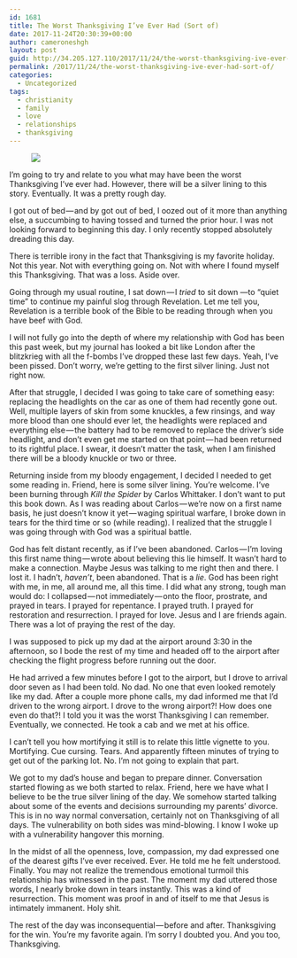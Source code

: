 ```yaml
---
id: 1681
title: The Worst Thanksgiving I’ve Ever Had (Sort of)
date: 2017-11-24T20:30:39+00:00
author: cameroneshgh
layout: post
guid: http://34.205.127.110/2017/11/24/the-worst-thanksgiving-ive-ever-had-sort-of/
permalink: /2017/11/24/the-worst-thanksgiving-ive-ever-had-sort-of/
categories:
  - Uncategorized
tags:
  - christianity
  - family
  - love
  - relationships
  - thanksgiving
---
```

<figure> 

<img src="https://waywardjourneyer.files.wordpress.com/2017/11/1312d-1h1dcjnw1zuuvoiy6b87bfq.jpeg?w=525" data-recalc-dims="1" />
  
</figure> 

I’m going to try and relate to you what may have been the worst Thanksgiving I’ve ever had. However, there will be a silver lining to this story. Eventually. It was a pretty rough day.

I got out of bed — and by got out of bed, I oozed out of it more than anything else, a succumbing to having tossed and turned the prior hour. I was not looking forward to beginning this day. I only recently stopped absolutely dreading this day.

There is terrible irony in the fact that Thanksgiving is my favorite holiday. Not this year. Not with everything going on. Not with where I found myself this Thanksgiving. That was a loss. Aside over.

Going through my usual routine, I sat down — I _tried_ to sit down —to “quiet time” to continue my painful slog through Revelation. Let me tell you, Revelation is a terrible book of the Bible to be reading through when you have beef with God.

I will not fully go into the depth of where my relationship with God has been this past week, but my journal has looked a bit like London after the blitzkrieg with all the f-bombs I’ve dropped these last few days. Yeah, I’ve been pissed. Don’t worry, we’re getting to the first silver lining. Just not right now.

After that struggle, I decided I was going to take care of something easy: replacing the headlights on the car as one of them had recently gone out. Well, multiple layers of skin from some knuckles, a few rinsings, and way more blood than one should ever let, the headlights were replaced and everything else — the battery had to be removed to replace the driver’s side headlight, and don’t even get me started on that point — had been returned to its rightful place. I swear, it doesn’t matter the task, when I am finished there will be a bloody knuckle or two or three.

Returning inside from my bloody engagement, I decided I needed to get some reading in. Friend, here is some silver lining. You’re welcome. I’ve been burning through _Kill the Spider_ by Carlos Whittaker. I don’t want to put this book down. As I was reading about Carlos — we’re now on a first name basis, he just doesn’t know it yet — waging spiritual warfare, I broke down in tears for the third time or so (while reading). I realized that the struggle I was going through with God was a spiritual battle.

God has felt distant recently, as if I’ve been abandoned. Carlos — I’m loving this first name thing — wrote about believing this lie himself. It wasn’t hard to make a connection. Maybe Jesus was talking to me right then and there. I lost it. I hadn’t, _haven’t_, been abandoned. That is a _lie_. God has been right with me, in me, all around me, all this time. I did what any strong, tough man would do: I collapsed — not immediately — onto the floor, prostrate, and prayed in tears. I prayed for repentance. I prayed truth. I prayed for restoration and resurrection. I prayed for love. Jesus and I are friends again. There was a lot of praying the rest of the day.

I was supposed to pick up my dad at the airport around 3:30 in the afternoon, so I bode the rest of my time and headed off to the airport after checking the flight progress before running out the door.

He had arrived a few minutes before I got to the airport, but I drove to arrival door seven as I had been told. No dad. No one that even looked remotely like my dad. After a couple more phone calls, my dad informed me that I’d driven to the wrong airport. I drove to the wrong airport?! How does one even do that?! I told you it was the worst Thanksgiving I can remember. Eventually, we connected. He took a cab and we met at his office.

I can’t tell you how mortifying it still is to relate this little vignette to you. Mortifying. Cue cursing. Tears. And apparently fifteen minutes of trying to get out of the parking lot. No. I’m not going to explain that part.

We got to my dad’s house and began to prepare dinner. Conversation started flowing as we both started to relax. Friend, here we have what I believe to be the true silver lining of the day. We somehow started talking about some of the events and decisions surrounding my parents’ divorce. This is in no way normal conversation, certainly not on Thanksgiving of all days. The vulnerability on both sides was mind-blowing. I know I woke up with a vulnerability hangover this morning.

In the midst of all the openness, love, compassion, my dad expressed one of the dearest gifts I’ve ever received. Ever. He told me he felt understood. Finally. You may not realize the tremendous emotional turmoil this relationship has witnessed in the past. The moment my dad uttered those words, I nearly broke down in tears instantly. This was a kind of resurrection. This moment was proof in and of itself to me that Jesus is intimately immanent. Holy shit.

The rest of the day was inconsequential — before and after. Thanksgiving for the win. You’re my favorite again. I’m sorry I doubted you. And you too, Thanksgiving.